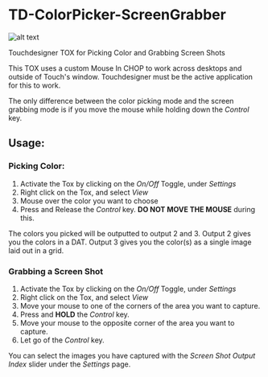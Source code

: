 # TD-ColorPicker-ScreenGrabber
 ![alt text](https://github.com/mourendxu/TD-ColorPicker-ScreenGrabber/blob/master/ScreenGrabber1.0.jpg "Screen Grabber Screen Shot")
 
 Touchdesigner TOX for Picking Color and Grabbing Screen Shots
 
 This TOX uses a custom Mouse In CHOP to work across desktops and outside of Touch's window. Touchdesigner must be the active application for this to work.
 
 The only difference between the color picking mode and the screen grabbing mode is if you move the mouse while holding down the *Control* key.
 
 ## Usage:
 
 
 ### Picking Color:
 
 1. Activate the Tox by clicking on the *On/Off* Toggle, under *Settings*
 2. Right click on the Tox, and select *View*
 3. Mouse over the color you want to choose
 4. Press and Release the *Control* key. **DO NOT MOVE THE MOUSE** during this. 
 
 The colors you picked will be outputted to output 2 and 3. Output 2 gives you the colors in a DAT. Output 3 gives you the color(s) as a single image laid out in a grid.
 
 
 
 ### Grabbing a Screen Shot
 
 1. Activate the Tox by clicking on the *On/Off* Toggle, under *Settings*
 2. Right click on the Tox, and select *View*
 3. Move your mouse to one of the corners of the area you want to capture.
 4. Press and **HOLD** the *Control* key. 
 5. Move your mouse to the opposite corner of the area you want to capture.
 6. Let go of the *Control* key.
 
 You can select the images you have captured with the *Screen Shot Output Index* slider under the *Settings* page.
 
